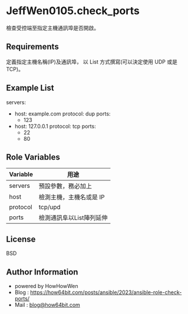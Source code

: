 JeffWen0105.check_ports
=========

檢查受控端至指定主機通訊埠是否開啟。

Requirements
------------

定義指定主機名稱(IP)及通訊埠，
以 List 方式撰寫(可以決定使用 UDP 或是 TCP)。


Example List 
----------------

servers:
  - host: example.com
    protocol: dup
    ports:
      - 123
  - host: 127.0.0.1
    protocol: tcp
    ports:
      - 22
      - 80


Role Variables
------------


| Variable | 用途                     |
| -------- | ------------------------|
| servers  | 預設參數，務必加上        |
| host     | 檢測主機，主機名或是 IP   | 
| protocol | tcp/upd                 |
| ports    | 檢測通訊阜以List陣列延伸  |


License
-------

BSD

Author Information
------------------


* powered by HowHowWen
* Blog : https://how64bit.com/posts/ansible/2023/ansible-role-check-ports/
* Mail : blog@how64bit.com


